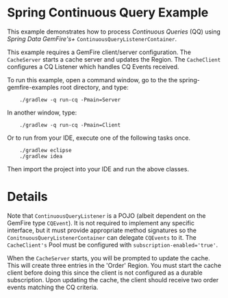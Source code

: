 Spring Continuous Query Example
===============================

This example demonstrates how to process *Continuous Queries* (QQ) using _Spring Data GemFire's+_
`ContinuousQueryListenerContainer`.

This example requires a GemFire client/server configuration. The `CacheServer` starts a cache server
and updates the Region. The `CacheClient` configures a CQ Listener which handles CQ Events received.

To run this example, open a command window, go to the the spring-gemfire-examples root directory, and type:

        ./gradlew -q run-cq -Pmain=Server

In another window, type:

        ./gradlew -q run-cq -Pmain=Client

Or to run from your IDE, execute one of the following tasks once.

        ./gradlew eclipse
        ./gradlew idea

Then import the project into your IDE and run the above classes.

# Details

Note that `ContinuousQueryListener` is a POJO (albeit dependent on the GemFire type `CQEvent`). It is not required
to implement any specific interface, but it must provide appropriate method signatures so the `ConitnuousQueryListenerContainer`
can delegate `CQEvents` to it. The `CacheClient's` Pool must be configured with `subscription-enabled='true'`.

When the `CacheServer` starts, you will be prompted to update the cache. This will create three entries in the 'Order' Region.
You must start the cache client before doing this since the client is not configured as a durable subscription.   Upon updating
the cache, the client should receive two order events matching the CQ criteria.
